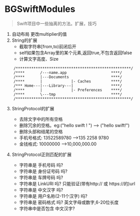 # BGSwiftModules

> Swift项目中一些抽离的方法。扩展，技巧
1. 自动布局 更改multiplier的值
2. String的扩展
    * 截取字符串[from,to)前闭后开
    * self如果包含Array里的某个元素,返回true,不包含返回false
    * 计算文字高度、Size
    
```
    /****************************************************/
    /****       /---name.app                    ****/
    /****       |---Documents                   ****/
    /****       |             |- Caches         ****/
    /*** Home---|---Library---|                 ****/
    /****       |             |- Preferences    ****/
    /****       \---tmp                         ****/
    /****************************************************/
```
3. StringProtocol的扩展
    * 去除文字中的所有空格
    * 删除冗余的空格。eg:("hello   swift  ! ") --> ("hello swift!")
    * 删除头部和结尾的空格
    * 手机号格式: 13522589780 -->135 2258 9780
    * 金钱格式: 10000000 -->10,000,000.00
    
4. StringProtocol正则匹配的扩展
    * 字符串是 手机号码 吗?
    * 字符串是 身份证号码 吗?
    * 字符串是 车牌号码 吗?
    * 字符串是 LinkURl 吗? 只能验证(带有http:// 或 https://的)url
    * 字符串是 中文汉字 吗?
    * 字符串是 用户名称(2-11个汉字) 吗?
    * 字符串是 密码格式 吗? 英文字母或数字,6-20位长度
    * 字符串中是否包含 中文汉字?
